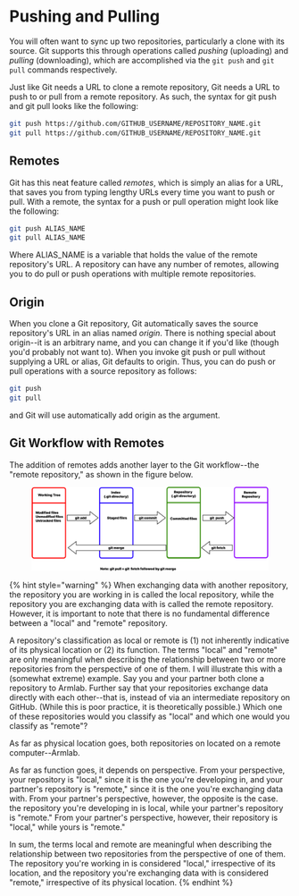 # Pushing and Pulling

You will often want to sync up two repositories, particularly a clone with its source. Git supports this through operations called _pushing_ (uploading) and _pulling_ (downloading), which are accomplished via the `git push` and `git pull` commands respectively.&#x20;

Just like Git needs a URL to clone a remote repository, Git needs a URL to push to or pull from a remote repository. As such, the syntax for git push and git pull looks like the following:&#x20;

```bash
git push https://github.com/GITHUB_USERNAME/REPOSITORY_NAME.git
git pull https://github.com/GITHUB_USERNAME/REPOSITORY_NAME.git
```

## Remotes

Git has this neat feature called _remotes_, which is simply an alias for a URL, that saves you from typing lengthy URLs every time you want to push or pull. With a remote, the syntax for a push or pull operation might look like the following:

```bash
git push ALIAS_NAME
git pull ALIAS_NAME
```

Where ALIAS\_NAME is a variable that holds the value of the remote repository's URL. A repository can have any number of remotes, allowing you to do pull or push operations with multiple remote repositories.&#x20;

## Origin

When you clone a Git repository, Git automatically saves the source repository's URL in an alias named _origin_. There is nothing special about origin--it is an arbitrary name, and you can change it if you'd like (though you'd probably not want to). When you invoke git push or pull without supplying a URL or alias, Git defaults to origin. Thus, you can do push or pull operations with a source repository as follows:&#x20;

```bash
git push
git pull
```

and Git will use automatically add origin as the argument.&#x20;

## Git Workflow with Remotes

The addition of remotes adds another layer to the Git workflow--the "remote repository," as shown in the figure below.&#x20;

<figure><img src="../.gitbook/assets/image (12).png" alt=""><figcaption></figcaption></figure>

{% hint style="warning" %}
When exchanging data with another repository, the repository you are working in is called the local repository, while the repository you are exchanging data with is called the remote repository. However, it is important to note that there is no fundamental difference between a "local" and "remote" repository.

A repository's classification as local or remote is (1) not inherently indicative of its physical location or (2) its function. The terms "local" and "remote" are only meaningful when describing the relationship between two or more repositories from the perspective of one of them. I will illustrate this with a (somewhat extreme) example. Say you and your partner both clone a repository to Armlab. Further say that your repositories exchange data directly with each other--that is, instead of via an intermediate repository on GitHub. (While this is poor practice, it is theoretically possible.) Which one of these repositories would you classify as "local" and which one would you classify as "remote"?&#x20;

As far as physical location goes, both repositories on located on a remote computer--Armlab.&#x20;

As far as function goes, it depends on perspective. From your perspective, your repository is "local," since it is the one you're developing in, and your partner's repository is "remote," since it is the one you're exchanging data with. From your partner's perspective, however, the opposite is the case. the repository you're developing in is local, while your partner's repository is "remote." From your partner's perspective, however, their repository is "local," while yours is "remote."

In sum, the terms local and remote are meaningful when describing the relationship between two repositories from the perspective of one of them. The repository you're working in is considered "local," irrespective of its location, and the repository you're exchanging data with is considered "remote," irrespective of its physical location.&#x20;
{% endhint %}

